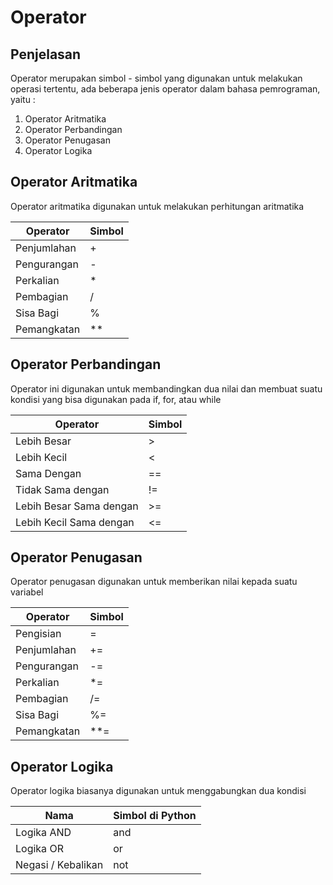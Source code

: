 # Operator

## Penjelasan

Operator merupakan simbol - simbol yang digunakan untuk melakukan operasi tertentu, ada beberapa jenis operator dalam bahasa pemrograman, yaitu :

1. Operator Aritmatika
2. Operator Perbandingan
3. Operator Penugasan
4. Operator Logika

## Operator Aritmatika

Operator aritmatika digunakan untuk melakukan perhitungan aritmatika


| Operator    | Simbol |
| ----------- | ------ |
| Penjumlahan | +      |
| Pengurangan | -      |
| Perkalian   | *      |
| Pembagian   | /      |
| Sisa Bagi   | %      |
| Pemangkatan | **     |

## Operator Perbandingan

Operator ini digunakan untuk membandingkan dua nilai dan membuat suatu kondisi yang bisa digunakan pada if, for, atau while

| Operator                | Simbol |
| ----------------------- | ------ |
| Lebih Besar             | >      |
| Lebih Kecil             | <      |
| Sama Dengan             | ==     |
| Tidak Sama dengan       | !=     |
| Lebih Besar Sama dengan | >=     |
| Lebih Kecil Sama dengan | <=     |

## Operator Penugasan

Operator penugasan digunakan untuk memberikan nilai kepada suatu variabel

| Operator    | Simbol |
| ----------- | ------ |
| Pengisian   | =      |
| Penjumlahan | +=     |
| Pengurangan | -=     |
| Perkalian   | *=     |
| Pembagian   | /=     |
| Sisa Bagi   | %=     |
| Pemangkatan | **=    |

## Operator Logika

Operator logika biasanya digunakan untuk menggabungkan dua kondisi

| Nama               | Simbol di Python |
| ------------------ | ---------------- |
| Logika AND         | and              |
| Logika OR          | or               |
| Negasi / Kebalikan | not              |